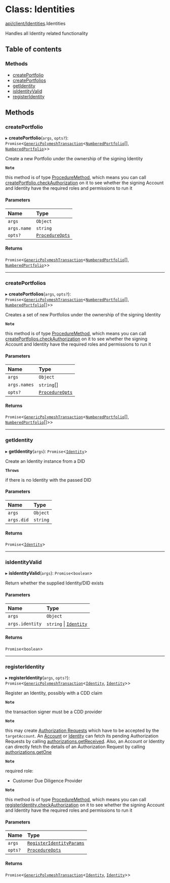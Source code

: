 # Class: Identities

[api/client/Identities](../wiki/api.client.Identities).Identities

Handles all Identity related functionality

## Table of contents

### Methods

- [createPortfolio](../wiki/api.client.Identities.Identities#createportfolio)
- [createPortfolios](../wiki/api.client.Identities.Identities#createportfolios)
- [getIdentity](../wiki/api.client.Identities.Identities#getidentity)
- [isIdentityValid](../wiki/api.client.Identities.Identities#isidentityvalid)
- [registerIdentity](../wiki/api.client.Identities.Identities#registeridentity)

## Methods

### createPortfolio

▸ **createPortfolio**(`args`, `opts?`): `Promise`<[`GenericPolymeshTransaction`](../wiki/types#genericpolymeshtransaction)<[`NumberedPortfolio`](../wiki/api.entities.NumberedPortfolio.NumberedPortfolio)[], [`NumberedPortfolio`](../wiki/api.entities.NumberedPortfolio.NumberedPortfolio)\>\>

Create a new Portfolio under the ownership of the signing Identity

**`Note`**

 this method is of type [ProcedureMethod](../wiki/types.ProcedureMethod), which means you can call [createPortfolio.checkAuthorization](../wiki/types.ProcedureMethod#checkauthorization)
  on it to see whether the signing Account and Identity have the required roles and permissions to run it

#### Parameters

| Name | Type |
| :------ | :------ |
| `args` | `Object` |
| `args.name` | `string` |
| `opts?` | [`ProcedureOpts`](../wiki/types.ProcedureOpts) |

#### Returns

`Promise`<[`GenericPolymeshTransaction`](../wiki/types#genericpolymeshtransaction)<[`NumberedPortfolio`](../wiki/api.entities.NumberedPortfolio.NumberedPortfolio)[], [`NumberedPortfolio`](../wiki/api.entities.NumberedPortfolio.NumberedPortfolio)\>\>

___

### createPortfolios

▸ **createPortfolios**(`args`, `opts?`): `Promise`<[`GenericPolymeshTransaction`](../wiki/types#genericpolymeshtransaction)<[`NumberedPortfolio`](../wiki/api.entities.NumberedPortfolio.NumberedPortfolio)[], [`NumberedPortfolio`](../wiki/api.entities.NumberedPortfolio.NumberedPortfolio)[]\>\>

Creates a set of new Portfolios under the ownership of the signing Identity

**`Note`**

 this method is of type [ProcedureMethod](../wiki/types.ProcedureMethod), which means you can call [createPortfolios.checkAuthorization](../wiki/types.ProcedureMethod#checkauthorization)
  on it to see whether the signing Account and Identity have the required roles and permissions to run it

#### Parameters

| Name | Type |
| :------ | :------ |
| `args` | `Object` |
| `args.names` | `string`[] |
| `opts?` | [`ProcedureOpts`](../wiki/types.ProcedureOpts) |

#### Returns

`Promise`<[`GenericPolymeshTransaction`](../wiki/types#genericpolymeshtransaction)<[`NumberedPortfolio`](../wiki/api.entities.NumberedPortfolio.NumberedPortfolio)[], [`NumberedPortfolio`](../wiki/api.entities.NumberedPortfolio.NumberedPortfolio)[]\>\>

___

### getIdentity

▸ **getIdentity**(`args`): `Promise`<[`Identity`](../wiki/api.entities.Identity.Identity)\>

Create an Identity instance from a DID

**`Throws`**

 if there is no Identity with the passed DID

#### Parameters

| Name | Type |
| :------ | :------ |
| `args` | `Object` |
| `args.did` | `string` |

#### Returns

`Promise`<[`Identity`](../wiki/api.entities.Identity.Identity)\>

___

### isIdentityValid

▸ **isIdentityValid**(`args`): `Promise`<`boolean`\>

Return whether the supplied Identity/DID exists

#### Parameters

| Name | Type |
| :------ | :------ |
| `args` | `Object` |
| `args.identity` | `string` \| [`Identity`](../wiki/api.entities.Identity.Identity) |

#### Returns

`Promise`<`boolean`\>

___

### registerIdentity

▸ **registerIdentity**(`args`, `opts?`): `Promise`<[`GenericPolymeshTransaction`](../wiki/types#genericpolymeshtransaction)<[`Identity`](../wiki/api.entities.Identity.Identity), [`Identity`](../wiki/api.entities.Identity.Identity)\>\>

Register an Identity, possibly with a CDD claim

**`Note`**

 the transaction signer must be a CDD provider

**`Note`**

 this may create [Authorization Requests](../wiki/api.entities.AuthorizationRequest.AuthorizationRequest) which have to be accepted by the `targetAccount`.
  An [Account](../wiki/api.entities.Account.Account) or [Identity](../wiki/api.entities.Identity.Identity) can fetch its pending Authorization Requests by calling [authorizations.getReceived](../wiki/api.entities.common.namespaces.Authorizations.Authorizations#getreceived).
  Also, an Account or Identity can directly fetch the details of an Authorization Request by calling [authorizations.getOne](../wiki/api.entities.common.namespaces.Authorizations.Authorizations#getone)

**`Note`**

 required role:
  - Customer Due Diligence Provider

**`Note`**

 this method is of type [ProcedureMethod](../wiki/types.ProcedureMethod), which means you can call [registerIdentity.checkAuthorization](../wiki/types.ProcedureMethod#checkauthorization)
  on it to see whether the signing Account and Identity have the required roles and permissions to run it

#### Parameters

| Name | Type |
| :------ | :------ |
| `args` | [`RegisterIdentityParams`](../wiki/api.procedures.types.RegisterIdentityParams) |
| `opts?` | [`ProcedureOpts`](../wiki/types.ProcedureOpts) |

#### Returns

`Promise`<[`GenericPolymeshTransaction`](../wiki/types#genericpolymeshtransaction)<[`Identity`](../wiki/api.entities.Identity.Identity), [`Identity`](../wiki/api.entities.Identity.Identity)\>\>

